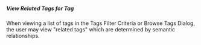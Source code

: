 ##### View Related Tags for Tag

When viewing a list of tags in the Tags Filter Criteria or Browse Tags Dialog, the user may view "related tags" which are determined by semantic relationships.
